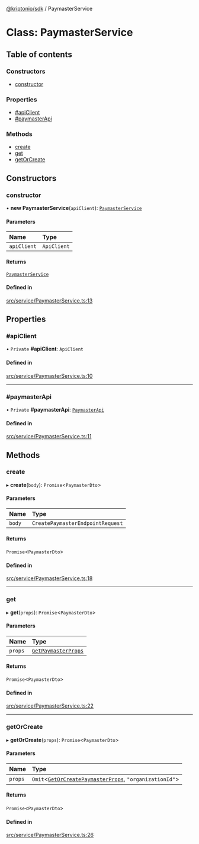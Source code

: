 [@kriptonio/sdk](../README.md) / PaymasterService

# Class: PaymasterService

## Table of contents

### Constructors

- [constructor](PaymasterService.md#constructor)

### Properties

- [#apiClient](PaymasterService.md##apiclient)
- [#paymasterApi](PaymasterService.md##paymasterapi)

### Methods

- [create](PaymasterService.md#create)
- [get](PaymasterService.md#get)
- [getOrCreate](PaymasterService.md#getorcreate)

## Constructors

### constructor

• **new PaymasterService**(`apiClient`): [`PaymasterService`](PaymasterService.md)

#### Parameters

| Name | Type |
| :------ | :------ |
| `apiClient` | `ApiClient` |

#### Returns

[`PaymasterService`](PaymasterService.md)

#### Defined in

[src/service/PaymasterService.ts:13](https://github.com/kriptonio/sdk/blob/d5dd03e/packages/sdk/src/service/PaymasterService.ts#L13)

## Properties

### #apiClient

• `Private` **#apiClient**: `ApiClient`

#### Defined in

[src/service/PaymasterService.ts:10](https://github.com/kriptonio/sdk/blob/d5dd03e/packages/sdk/src/service/PaymasterService.ts#L10)

___

### #paymasterApi

• `Private` **#paymasterApi**: [`PaymasterApi`](PaymasterApi.md)

#### Defined in

[src/service/PaymasterService.ts:11](https://github.com/kriptonio/sdk/blob/d5dd03e/packages/sdk/src/service/PaymasterService.ts#L11)

## Methods

### create

▸ **create**(`body`): `Promise`\<`PaymasterDto`\>

#### Parameters

| Name | Type |
| :------ | :------ |
| `body` | `CreatePaymasterEndpointRequest` |

#### Returns

`Promise`\<`PaymasterDto`\>

#### Defined in

[src/service/PaymasterService.ts:18](https://github.com/kriptonio/sdk/blob/d5dd03e/packages/sdk/src/service/PaymasterService.ts#L18)

___

### get

▸ **get**(`props`): `Promise`\<`PaymasterDto`\>

#### Parameters

| Name | Type |
| :------ | :------ |
| `props` | [`GetPaymasterProps`](../README.md#getpaymasterprops) |

#### Returns

`Promise`\<`PaymasterDto`\>

#### Defined in

[src/service/PaymasterService.ts:22](https://github.com/kriptonio/sdk/blob/d5dd03e/packages/sdk/src/service/PaymasterService.ts#L22)

___

### getOrCreate

▸ **getOrCreate**(`props`): `Promise`\<`PaymasterDto`\>

#### Parameters

| Name | Type |
| :------ | :------ |
| `props` | `Omit`\<[`GetOrCreatePaymasterProps`](../README.md#getorcreatepaymasterprops), ``"organizationId"``\> |

#### Returns

`Promise`\<`PaymasterDto`\>

#### Defined in

[src/service/PaymasterService.ts:26](https://github.com/kriptonio/sdk/blob/d5dd03e/packages/sdk/src/service/PaymasterService.ts#L26)
